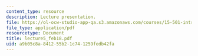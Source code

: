 ```yaml
---
content_type: resource
description: Lecture presentation.
file: https://ol-ocw-studio-app-qa.s3.amazonaws.com/courses/15-501-introduction-to-financial-and-managerial-accounting-spring-2004/a9b05c8a841255b21c741259fedb42fa_lecture5_feb18.pdf
file_type: application/pdf
resourcetype: Document
title: lecture5_feb18.pdf
uid: a9b05c8a-8412-55b2-1c74-1259fedb42fa
---
```

